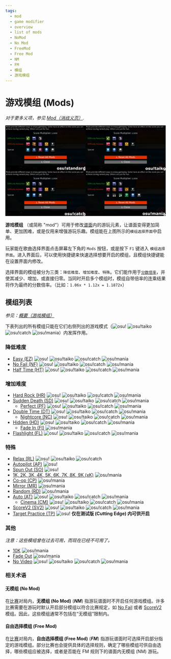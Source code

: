 ```yaml
---
tags:
  - mod
  - game modifier
  - overview
  - list of mods
  - NoMod
  - No Mod
  - FreeMod
  - Free Mod
  - NM
  - FM
  - 模组
  - 游戏模组
---
```


<!-- READ BEFORE EDITING:
- Mods under "List of Mods" are listed by order of appearance on the Mod Selection Screen; same order as /Summary
- Updates to this article should be accompanied with appropriate updates to /Summary -->

# 游戏模组 (Mods)

*对于更多义项，参见 [Mod（消歧义页）](/wiki/Disambiguation/Mod).*

![模组选择界面](img/mod-selection-screen.jpg "不同游戏模式内模组选择界面的对照图，左上为 osu!，右上为 osu!taiko，左下为 osu!catch，右下为 osu!mania。")

**游戏模组** （或简称 "mod"）可用于修改[谱面](/wiki/Beatmap)内的游玩元素，让谱面变得更加简单、更加困难，或是仅用来增强游玩乐趣。模组能在上图所示的`模组选择界面`中启用。

玩家能在歌曲选择界面点击屏幕左下角的 `Mods` 按钮，或是按下 `F1` 键进入 `模组选择界面`。进入界面后，可以使用快捷键来快速选择想要开启的模组，且模组快捷键能在设置界面内修改。

选择界面的模组被分为三类：`降低难度`、`增加难度`、`特殊`。它们能作用于[`分数倍率`](/wiki/Gameplay/Game_modifier/Mod_multiplier)，并使其减少、增加，或直接归零。当同时开启多个模组时，模组自带倍率的连乘结果将作为最终的分数倍率。（比如：`1.06x * 1.12x = 1.1872x`）

## 模组列表

*参见：[概要（游戏模组）](/wiki/Gameplay/Game_modifier/Summary)*

下表列出的所有模组只能在它们右侧列出的游戏模式（![][osu!] ![][osu!taiko] ![][osu!catch] ![][osu!mania]）内发挥作用。

### 降低难度

- [Easy (EZ)](/wiki/Gameplay/Game_modifier/Easy) ![][osu!] ![][osu!taiko] ![][osu!catch] ![][osu!mania]
- [No Fail (NF)](/wiki/Gameplay/Game_modifier/No_Fail) ![][osu!] ![][osu!taiko] ![][osu!catch] ![][osu!mania]
- [Half Time (HT)](/wiki/Gameplay/Game_modifier/Half_Time) ![][osu!] ![][osu!taiko] ![][osu!catch] ![][osu!mania]

### 增加难度

- [Hard Rock (HR)](/wiki/Gameplay/Game_modifier/Hard_Rock) ![][osu!] ![][osu!taiko] ![][osu!catch] ![][osu!mania]
- [Sudden Death (SD)](/wiki/Gameplay/Game_modifier/Sudden_Death) ![][osu!] ![][osu!taiko] ![][osu!catch] ![][osu!mania]
  - [Perfect (PF)](/wiki/Gameplay/Game_modifier/Perfect) ![][osu!] ![][osu!taiko] ![][osu!catch] ![][osu!mania]
- [Double Time (DT)](/wiki/Gameplay/Game_modifier/Double_Time) ![][osu!] ![][osu!taiko] ![][osu!catch] ![][osu!mania]
  - [Nightcore (NC)](/wiki/Gameplay/Game_modifier/Nightcore) ![][osu!] ![][osu!taiko] ![][osu!catch] ![][osu!mania]
- [Hidden (HD)](/wiki/Gameplay/Game_modifier/Hidden) ![][osu!] ![][osu!taiko] ![][osu!catch] ![][osu!mania]
  - [Fade In (FI)](/wiki/Gameplay/Game_modifier/Fade_In) ![][osu!mania]
- [Flashlight (FL)](/wiki/Gameplay/Game_modifier/Flashlight) ![][osu!] ![][osu!taiko] ![][osu!catch] ![][osu!mania]

### 特殊

- [Relax (RL)](/wiki/Gameplay/Game_modifier/Relax) ![][osu!] ![][osu!taiko] ![][osu!catch]
- [Autopilot (AP)](/wiki/Gameplay/Game_modifier/Autopilot) ![][osu!]
- [Spun Out (SO)](/wiki/Gameplay/Game_modifier/Spun_Out) ![][osu!]
- [1K, 2K, 3K, 4K, 5K, 6K, 7K, 8K, 9K (xK)](/wiki/Gameplay/Game_modifier/xK) ![][osu!mania]
- [Co-op (CP)](/wiki/Gameplay/Game_modifier/Co-op) ![][osu!mania]
- [Mirror (MR)](/wiki/Gameplay/Game_modifier/Mirror) ![][osu!mania]
- [Random (RD)](/wiki/Gameplay/Game_modifier/Random) ![][osu!mania]
- [Auto (AT)](/wiki/Gameplay/Game_modifier/Auto) ![][osu!] ![][osu!taiko] ![][osu!catch] ![][osu!mania]
  - [Cinema (CM)](/wiki/Gameplay/Game_modifier/Cinema) ![][osu!] ![][osu!taiko] ![][osu!catch] ![][osu!mania]
- [ScoreV2 (SV2)](/wiki/Gameplay/Game_modifier/ScoreV2) ![][osu!] ![][osu!taiko] ![][osu!catch] ![][osu!mania]
- [Target Practice (TP)](/wiki/Gameplay/Game_modifier/Target_Practice) ![][osu!] **仅在测试版 (Cutting Edge) 内可供开启**

### 其他

*注意：这些模组曾在过去可用，而现在已经不可用了。*

- [10K](/wiki/Gameplay/Game_modifier/10K) ![][osu!mania]
- [Fade Out](/wiki/Gameplay/Game_modifier/Fade_Out) ![][osu!mania]
- [No Video](/wiki/Gameplay/Game_modifier/No_Video) ![][osu!] ![][osu!taiko] ![][osu!catch] ![][osu!mania]

### 相关术语

#### 无模组 (No Mod)

在[比赛](/wiki/Tournaments)对局内，**无模组 (No Mod)** (***NM***) 指游玩谱面时不开启任何游戏模组。许多比赛需要在游玩时默认开启部分模组以符合比赛规定，如 [No Fail](/wiki/Gameplay/Game_modifier/No_Fail) 或者 [ScoreV2](/wiki/Gameplay/Game_modifier/ScoreV2) 模组。因此，这些模组通常不包括在“无模组”限制内。

#### 自由选择模组 (Free Mod)

在[比赛](/wiki/Tournaments)对局内，**自由选择模组 (Free Mod)** (***FM***) 指游玩谱面时可选择开启部分指定的游戏模组。部分比赛也会提供具体的选择规则，确定了哪些模组可供自由选择，哪些模组应被选择，或者是否能在 FM 规则下的谱面内无模组 (NM) 游玩。

[osu!]: /wiki/shared/mode/osu.png "osu!"
[osu!taiko]: /wiki/shared/mode/taiko.png "osu!taiko"
[osu!catch]: /wiki/shared/mode/catch.png "osu!catch"
[osu!mania]: /wiki/shared/mode/mania.png "osu!mania"
